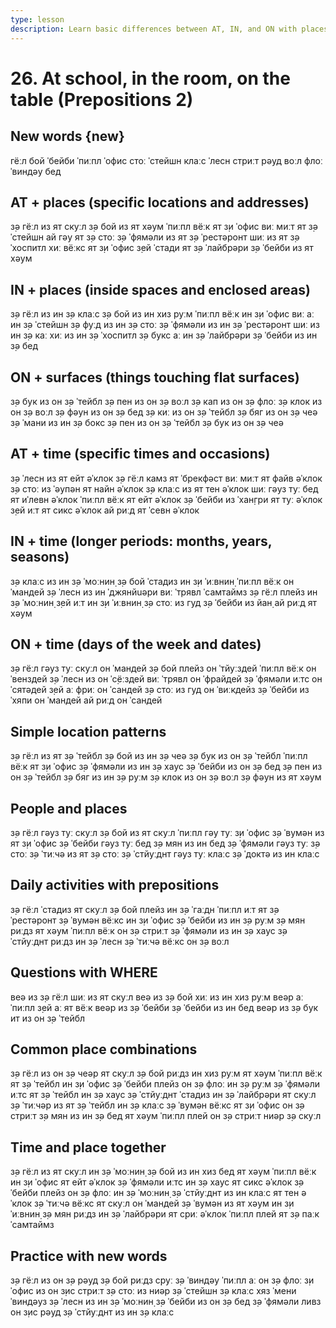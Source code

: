 ```yaml
---
type: lesson
description: Learn basic differences between AT, IN, and ON with places and time. Simple rules for beginners to use prepositions correctly.
---
```


# 26. At school, in the room, on the table (Prepositions 2)

## New words {new}

гёːл
бой
ˈбейби
ˈпиːпл
ˈофис
стоː
ˈстейшн
клаːс
ˈлесн
стриːт
рəуд
воːл
флоː
ˈвиндəу
бед

## AT + places (specific locations and addresses)

з̣ə гёːл из ят скуːл
з̣ə бой из ят хəум
ˈпиːпл вёːк ят з̣и ˈофис
виː миːт ят з̣ə ˈстейшн
ай гəу ят з̣ə стоː
з̣ə ˈфямəли из ят з̣ə ˈрестəронт
шиː из ят з̣ə ˈхоспитл
хиː вёːкс ят з̣и ˈофис
з̣ей ˈстади ят з̣ə ˈлайбрəри
з̣ə ˈбейби из ят хəум

## IN + places (inside spaces and enclosed areas)

з̣ə гёːл из ин з̣ə клаːс
з̣ə бой из ин хиз руːм
ˈпиːпл вёːк ин з̣и ˈофис
виː аː ин з̣ə ˈстейшн
з̣ə фуːд из ин з̣ə стоː
з̣ə ˈфямəли из ин з̣ə ˈрестəронт
шиː из ин з̣ə каː
хиː из ин з̣ə ˈхоспитл
з̣ə букс аː ин з̣ə ˈлайбрəри
з̣ə ˈбейби из ин з̣ə бед

## ON + surfaces (things touching flat surfaces)

з̣ə бук из он з̣ə ˈтейбл
з̣ə пен из он з̣ə воːл
з̣ə кап из он з̣ə флоː
з̣ə клок из он з̣ə воːл
з̣ə фəун из он з̣ə бед
з̣ə киː из он з̣ə ˈтейбл
з̣ə бяг из он з̣ə чеə
з̣ə ˈмани из ин з̣ə бокс
з̣ə пен из он з̣ə ˈтейбл
з̣ə бук из он з̣ə чеə

## AT + time (specific times and occasions)

з̣ə ˈлесн из ят ейт əˈклок
з̣ə гёːл камз ят ˈбрекфəст
виː миːт ят файв əˈклок
з̣ə стоː из ˈəупəн ят найн əˈклок
з̣ə клаːс из ят тен əˈклок
шиː гəуз туː бед ят иˈлевн əˈклок
ˈпиːпл вёːк ят ейт əˈклок
з̣ə ˈбейби из ˈхан̣гри ят туː əˈклок
з̣ей иːт ят сикс əˈклок
ай риːд ят ˈсевн əˈклок

## IN + time (longer periods: months, years, seasons)

з̣ə клаːс из ин з̣ə ˈмоːнин̣
з̣ə бой ˈстадиз ин з̣и ˈиːвнин̣
ˈпиːпл вёːк он ˈмандей
з̣ə ˈлесн из ин ˈджянйuəри
виː ˈтрявл ˈсамтаймз
з̣ə гёːл плейз ин з̣ə ˈмоːнин̣
з̣ей иːт ин з̣и ˈиːвнин̣
з̣ə стоː из гуд
з̣ə ˈбейби из йан̣
ай риːд ят хəум

## ON + time (days of the week and dates)

з̣ə гёːл гəуз туː скуːл он ˈмандей
з̣ə бой плейз он ˈтйуːздей
ˈпиːпл вёːк он ˈвенздей
з̣ə ˈлесн из он ˈс̣ёːздей
виː ˈтрявл он ˈфрайдей
з̣ə ˈфямəли иːтс он ˈсятəдей
з̣ей аː фриː он ˈсандей
з̣ə стоː из гуд он ˈвиːкдейз
з̣ə ˈбейби из ˈхяпи он ˈмандей
ай риːд он ˈсандей

## Simple location patterns

з̣ə гёːл из ят з̣ə ˈтейбл
з̣ə бой из ин з̣ə чеə
з̣ə бук из он з̣ə ˈтейбл
ˈпиːпл вёːк ят з̣и ˈофис
з̣ə ˈфямəли из ин з̣ə хаус
з̣ə ˈбейби из он з̣ə бед
з̣ə пен из он з̣ə ˈтейбл
з̣ə бяг из ин з̣ə руːм
з̣ə клок из он з̣ə воːл
з̣ə фəун из ят хəум

## People and places

з̣ə гёːл гəуз туː скуːл
з̣ə бой из ят скуːл
ˈпиːпл гəу туː з̣и ˈофис
з̣ə ˈвумəн из ят з̣и ˈофис
з̣ə ˈбейби гəуз туː бед
з̣ə мян из ин бед
з̣ə ˈфямəли гəуз туː з̣ə стоː
з̣ə ˈтиːчə из ят з̣ə стоː
з̣ə ˈстйуːднт гəуз туː клаːс
з̣ə ˈдоктə из ин клаːс

## Daily activities with prepositions

з̣ə гёːл ˈстадиз ят скуːл
з̣ə бой плейз ин з̣ə ˈгаːдн
ˈпиːпл иːт ят з̣ə ˈрестəронт
з̣ə ˈвумəн вёːкс ин з̣и ˈофис
з̣ə ˈбейби из ин з̣ə руːм
з̣ə мян риːдз ят хəум
ˈпиːпл вёːк он з̣ə стриːт
з̣ə ˈфямəли из ин з̣ə хаус
з̣ə ˈстйуːднт риːдз ин з̣ə ˈлесн
з̣ə ˈтиːчə вёːкс он з̣ə воːл

## Questions with WHERE

веə из з̣ə гёːл
шиː из ят скуːл
веə из з̣ə бой
хиː из ин хиз руːм
веəр аː ˈпиːпл
з̣ей аː ят вёːк
веəр из з̣ə ˈбейби
з̣ə ˈбейби из ин бед
веəр из з̣ə бук
ит из он з̣ə ˈтейбл

## Common place combinations

з̣ə гёːл из он з̣ə чеəр ят скуːл
з̣ə бой риːдз ин хиз руːм ят хəум
ˈпиːпл вёːк ят з̣ə ˈтейбл ин з̣и ˈофис
з̣ə ˈбейби плейз он з̣ə флоː ин з̣ə руːм
з̣ə ˈфямəли иːтс ят з̣ə ˈтейбл ин з̣ə хаус
з̣ə ˈстйуːднт ˈстадиз ин з̣ə ˈлайбрəри ят скуːл
з̣ə ˈтиːчəр из ят з̣ə ˈтейбл ин з̣ə клаːс
з̣ə ˈвумəн вёːкс ят з̣и ˈофис он з̣ə стриːт
з̣ə мян из ин з̣ə бед ят хəум
ˈпиːпл плей он з̣ə стриːт ниəр з̣ə скуːл

## Time and place together

з̣ə гёːл из ят скуːл ин з̣ə ˈмоːнин̣
з̣ə бой из ин хиз бед ят хəум
ˈпиːпл вёːк ин з̣и ˈофис ят ейт əˈклок
з̣ə ˈфямəли иːтс ин з̣ə хаус ят сикс əˈклок
з̣ə ˈбейби плейз он з̣ə флоː ин з̣ə ˈмоːнин̣
з̣ə ˈстйуːднт из ин клаːс ят тен əˈклок
з̣ə ˈтиːчə вёːкс ят скуːл он ˈмандей
з̣ə ˈвумəн из ят хəум ин з̣и ˈиːвнин̣
з̣ə мян риːдз ин з̣ə ˈлайбрəри ят с̣риː əˈклок
ˈпиːпл плей ят з̣ə паːк ˈсамтаймз

## Practice with new words

з̣ə гёːл из он з̣ə рəуд
з̣ə бой риːдз с̣руː з̣ə ˈвиндəу
ˈпиːпл аː он з̣ə флоː
з̣и ˈофис из он з̣ис стриːт
з̣ə стоː из ниəр з̣ə ˈстейшн
з̣ə клаːс хяз ˈмени ˈвиндəуз
з̣ə ˈлесн из ин з̣ə ˈмоːнин̣
з̣ə ˈбейби из он з̣ə бед
з̣ə ˈфямəли ливз он з̣ис рəуд
з̣ə ˈстйуːднт из ин з̣ə клаːс
